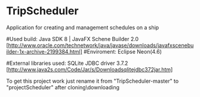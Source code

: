 # TripScheduler
Application for creating and management schedules on a ship

#Used build: 
Java SDK 8 | JavaFX Schene Builder 2.0 [http://www.oracle.com/technetwork/java/javase/downloads/javafxscenebuilder-1x-archive-2199384.html]
#Enviroment: Eclipse Neon(4.6)

#External libraries used:
SQLite JDBC driver 3.7.2 [http://www.java2s.com/Code/Jar/s/Downloadsqlitejdbc372jar.htm]

To get this project work just rename it from "TripScheduler-master" to "projectScheduler" after cloning\downloading


